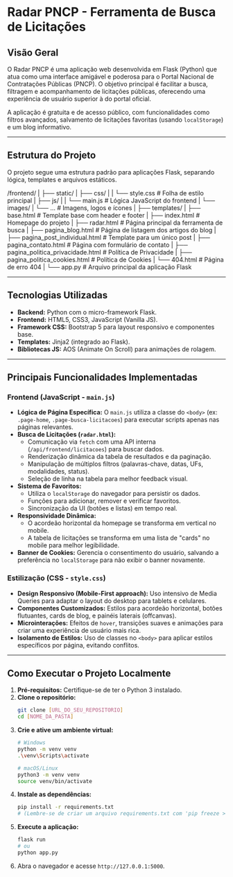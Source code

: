 # Radar PNCP - Ferramenta de Busca de Licitações

## Visão Geral

O Radar PNCP é uma aplicação web desenvolvida em Flask (Python) que atua como uma interface amigável e poderosa para o Portal Nacional de Contratações Públicas (PNCP). O objetivo principal é facilitar a busca, filtragem e acompanhamento de licitações públicas, oferecendo uma experiência de usuário superior à do portal oficial.

A aplicação é gratuita e de acesso público, com funcionalidades como filtros avançados, salvamento de licitações favoritas (usando `localStorage`) e um blog informativo.

---

## Estrutura do Projeto

O projeto segue uma estrutura padrão para aplicações Flask, separando lógica, templates e arquivos estáticos.

/frontend/
|
├── static/
| ├── css/
| | └── style.css # Folha de estilo principal
| ├── js/
| | └── main.js # Lógica JavaScript do frontend
| └── images/
| └── ... # Imagens, logos e ícones
|
├── templates/
| ├── base.html # Template base com header e footer
| ├── index.html # Homepage do projeto
| ├── radar.html # Página principal da ferramenta de busca
| ├── pagina_blog.html # Página de listagem dos artigos do blog
| ├── pagina_post_individual.html # Template para um único post
| ├── pagina_contato.html # Página com formulário de contato
| ├── pagina_politica_privacidade.html # Política de Privacidade
| ├── pagina_politica_cookies.html # Política de Cookies
| └── 404.html # Página de erro 404
|
└── app.py # Arquivo principal da aplicação Flask


---

## Tecnologias Utilizadas

*   **Backend:** Python com o micro-framework Flask.
*   **Frontend:** HTML5, CSS3, JavaScript (Vanilla JS).
*   **Framework CSS:** Bootstrap 5 para layout responsivo e componentes base.
*   **Templates:** Jinja2 (integrado ao Flask).
*   **Bibliotecas JS:** AOS (Animate On Scroll) para animações de rolagem.

---

## Principais Funcionalidades Implementadas

### Frontend (JavaScript - `main.js`)

*   **Lógica de Página Específica:** O `main.js` utiliza a classe do `<body>` (ex: `.page-home`, `.page-busca-licitacoes`) para executar scripts apenas nas páginas relevantes.
*   **Busca de Licitações (`radar.html`):**
    *   Comunicação via `fetch` com uma API interna (`/api/frontend/licitacoes`) para buscar dados.
    *   Renderização dinâmica da tabela de resultados e da paginação.
    *   Manipulação de múltiplos filtros (palavras-chave, datas, UFs, modalidades, status).
    *   Seleção de linha na tabela para melhor feedback visual.
*   **Sistema de Favoritos:**
    *   Utiliza o `localStorage` do navegador para persistir os dados.
    *   Funções para adicionar, remover e verificar favoritos.
    *   Sincronização da UI (botões e listas) em tempo real.
*   **Responsividade Dinâmica:**
    *   O acordeão horizontal da homepage se transforma em vertical no mobile.
    *   A tabela de licitações se transforma em uma lista de "cards" no mobile para melhor legibilidade.
*   **Banner de Cookies:** Gerencia o consentimento do usuário, salvando a preferência no `localStorage` para não exibir o banner novamente.

### Estilização (CSS - `style.css`)

*   **Design Responsivo (Mobile-First approach):** Uso intensivo de Media Queries para adaptar o layout do desktop para tablets e celulares.
*   **Componentes Customizados:** Estilos para acordeão horizontal, botões flutuantes, cards de blog, e painéis laterais (offcanvas).
*   **Microinterações:** Efeitos de `hover`, transições suaves e animações para criar uma experiência de usuário mais rica.
*   **Isolamento de Estilos:** Uso de classes no `<body>` para aplicar estilos específicos por página, evitando conflitos.

---

## Como Executar o Projeto Localmente

1.  **Pré-requisitos:** Certifique-se de ter o Python 3 instalado.
2.  **Clone o repositório:**
    ```bash
    git clone [URL_DO_SEU_REPOSITORIO]
    cd [NOME_DA_PASTA]
    ```
3.  **Crie e ative um ambiente virtual:**
    ```bash
    # Windows
    python -m venv venv
    .\venv\Scripts\activate

    # macOS/Linux
    python3 -m venv venv
    source venv/bin/activate
    ```
4.  **Instale as dependências:**
    ```bash
    pip install -r requirements.txt 
    # (Lembre-se de criar um arquivo requirements.txt com 'pip freeze > requirements.txt')
    ```
5.  **Execute a aplicação:**
    ```bash
    flask run
    # ou
    python app.py
    ```
6.  Abra o navegador e acesse `http://127.0.0.1:5000`.